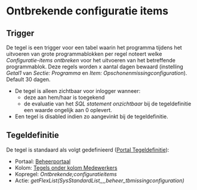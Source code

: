 # Ontbrekende configuratie items

## Trigger

De tegel is een trigger voor een tabel waarin het programma tijdens het uitvoeren van grote programmablokken per regel noteert welke _Configuratie-items ontbreken_ voor het uitvoeren van het betreffende programmablok. Deze regels worden x aantal dagen bewaard (instelling _Getal1_ van _Sectie: Programma_ en _Item: Opschonenmissingconfiguration_). Default 30 dagen.

- De tegel is alleen zichtbaar voor inlogger wanneer:
  - deze aan hem/haar is toegekend
  - de evaluatie van het _SQL statement onzichtbaar_ bij de tegeldefinitie een waarde ongelijk aan 0 oplevert.
- Een tegel is disabled indien zo aangevinkt bij de tegeldefinitie.

## Tegeldefinitie

De tegel is standaard als volgt gedefinieerd ([Portal Tegeldefinitie](../../../../instellen_inrichten/portaldefinitie/portal_tegel.md)):

- Portaal: [Beheerportaal](../../portalen_en_moduleschermen/beheerportaal.md)
- Kolom: [Tegels onder kolom Medewerkers](README.md)
- Kopregel: _Ontbrekende;configuratieitems_
- Actie: _getFlexList(SysStandardList,,,,beheer_tbmissingconfiguration)_
